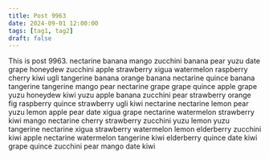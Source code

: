 ```yaml
---
title: Post 9963
date: 2024-09-01 12:00:00
tags: [tag1, tag2]
draft: false
---
```

This is post 9963.
nectarine
banana
mango
zucchini
banana
pear
yuzu
date
grape
honeydew
zucchini
apple
strawberry
xigua
watermelon
raspberry
cherry
kiwi
ugli
tangerine
banana
orange
banana
nectarine
quince
banana
tangerine
tangerine
mango
pear
nectarine
grape
grape
quince
apple
grape
yuzu
honeydew
kiwi
yuzu
apple
banana
zucchini
pear
strawberry
orange
fig
raspberry
quince
strawberry
ugli
kiwi
nectarine
nectarine
lemon
pear
yuzu
lemon
apple
pear
date
xigua
grape
nectarine
watermelon
strawberry
kiwi
mango
nectarine
cherry
strawberry
zucchini
yuzu
lemon
yuzu
tangerine
nectarine
xigua
strawberry
watermelon
lemon
elderberry
zucchini
kiwi
apple
nectarine
watermelon
tangerine
kiwi
elderberry
quince
date
kiwi
grape
quince
zucchini
pear
mango
date
kiwi
